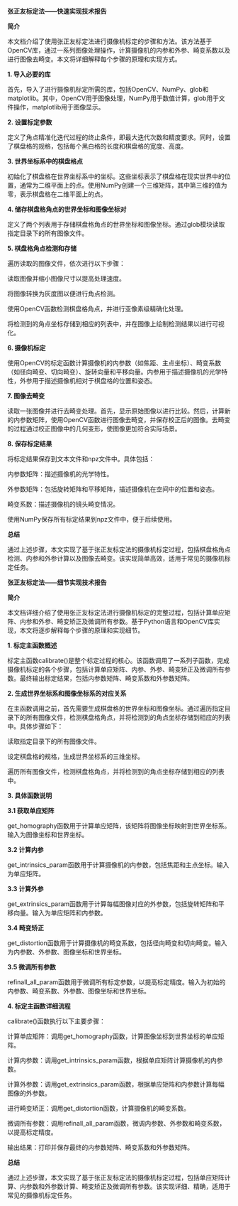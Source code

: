__张正友标定法——快速实现技术报告__

__简介__

本文档介绍了使用张正友标定法进行摄像机标定的步骤和方法。该方法基于OpenCV库，通过一系列图像处理操作，计算摄像机的内参和外参、畸变系数以及进行图像去畸变。本文将详细解释每个步骤的原理和实现方式。

__1\. 导入必要的库__

首先，导入了进行摄像机标定所需的库，包括OpenCV、NumPy、glob和matplotlib。其中，OpenCV用于图像处理，NumPy用于数值计算，glob用于文件操作，matplotlib用于图像显示。

__2\. 设置标定参数__

定义了角点精准化迭代过程的终止条件，即最大迭代次数和精度要求。同时，设置了棋盘格的规格，包括每个黑白格的长度和棋盘格的宽度、高度。

__3\. 世界坐标系中的棋盘格点__

初始化了棋盘格在世界坐标系中的坐标。这些坐标表示了棋盘格在现实世界中的位置，通常为二维平面上的点。使用NumPy创建一个三维矩阵，其中第三维的值为零，表示棋盘格在二维平面上的点。

__4\. 储存棋盘格角点的世界坐标和图像坐标对__

定义了两个列表用于存储棋盘格角点的世界坐标和图像坐标。通过glob模块读取指定目录下的所有图像文件。

__5\. 棋盘格角点检测和存储__

遍历读取的图像文件，依次进行以下步骤：

读取图像并缩小图像尺寸以提高处理速度。

将图像转换为灰度图以便进行角点检测。

使用OpenCV函数检测棋盘格角点，并进行亚像素级精确化处理。

将检测到的角点坐标存储到相应的列表中，并在图像上绘制检测结果以进行可视化。

__6\. 摄像机标定__

使用OpenCV的标定函数计算摄像机的内参数（如焦距、主点坐标）、畸变系数（如径向畸变、切向畸变）、旋转向量和平移向量。内参用于描述摄像机的光学特性，外参用于描述摄像机相对于棋盘格的位置和姿态。

__7\. 图像去畸变__

读取一张图像并进行去畸变处理。首先，显示原始图像以进行比较。然后，计算新的内参数矩阵，使用OpenCV函数进行图像去畸变，并保存校正后的图像。去畸变的过程通过校正图像中的几何变形，使图像更加符合实际场景。

__8\. 保存标定结果__

将标定结果保存到文本文件和npz文件中。具体包括：

内参数矩阵：描述摄像机的光学特性。

外参数矩阵：包括旋转矩阵和平移矩阵，描述摄像机在空间中的位置和姿态。

畸变系数：描述摄像机的镜头畸变情况。

使用NumPy保存所有标定结果到npz文件中，便于后续使用。

__总结__

通过上述步骤，本文实现了基于张正友标定法的摄像机标定过程，包括棋盘格角点检测、内参和外参计算以及图像去畸变。该实现简单高效，适用于常见的摄像机标定任务。



__张正友标定法——细节实现技术报告__

__简介__

本文档详细介绍了使用张正友标定法进行摄像机标定的完整过程，包括计算单应矩阵、内参和外参、畸变矫正及微调所有参数。基于Python语言和OpenCV库实现，本文将逐步解释每个步骤的原理和实现细节。

__1\. 标定主函数概述__

标定主函数calibrate\(\)是整个标定过程的核心。该函数调用了一系列子函数，完成摄像机标定的各个步骤，包括计算单应矩阵、内参、外参、畸变矫正及微调所有参数。最终输出标定结果，包括内参数矩阵、畸变系数和外参数矩阵。

__2\. 生成世界坐标系和图像坐标系的对应关系__

在主函数调用之前，首先需要生成棋盘格的世界坐标和图像坐标。通过遍历指定目录下的所有图像文件，检测棋盘格角点，并将检测到的角点坐标存储到相应的列表中。具体步骤如下：

读取指定目录下的所有图像文件。

设定棋盘格的规格，生成世界坐标系的三维坐标。

遍历所有图像文件，检测棋盘格角点，并将检测到的角点坐标存储到相应的列表中。

__3\. 具体函数说明__

__3\.1 获取单应矩阵__

get\_homography函数用于计算单应矩阵，该矩阵将图像坐标映射到世界坐标系。输入为图像坐标和世界坐标。

__3\.2 计算内参__

get\_intrinsics\_param函数用于计算摄像机的内参数，包括焦距和主点坐标。输入为单应矩阵。

__3\.3 计算外参__

get\_extrinsics\_param函数用于计算每幅图像对应的外参数，包括旋转矩阵和平移向量。输入为单应矩阵和内参数。

__3\.4 畸变矫正__

get\_distortion函数用于计算摄像机的畸变系数，包括径向畸变和切向畸变。输入为内参数、外参数、图像坐标和世界坐标。

__3\.5 微调所有参数__

refinall\_all\_param函数用于微调所有标定参数，以提高标定精度。输入为初始的内参数、畸变系数、外参数、图像坐标和世界坐标。

__4\. 标定主函数详细流程__

calibrate\(\)函数执行以下主要步骤：

计算单应矩阵：调用get\_homography函数，计算图像坐标到世界坐标的单应矩阵。

计算内参数：调用get\_intrinsics\_param函数，根据单应矩阵计算摄像机的内参数。

计算外参数：调用get\_extrinsics\_param函数，根据单应矩阵和内参数计算每幅图像的外参数。

进行畸变矫正：调用get\_distortion函数，计算摄像机的畸变系数。

微调所有参数：调用refinall\_all\_param函数，微调内参数、外参数和畸变系数，以提高标定精度。

输出结果：打印并保存最终的内参数矩阵、畸变系数和外参数矩阵。

__总结__

通过上述步骤，本文实现了基于张正友标定法的摄像机标定过程，包括单应矩阵计算、内参数和外参数计算、畸变矫正及微调所有参数。该实现详细、精确，适用于常见的摄像机标定任务。

